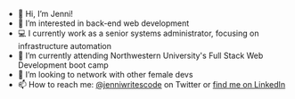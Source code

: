 - 👋 Hi, I’m Jenni!
- 👀 I’m interested in back-end web development
- 💻 I currently work as a senior systems administrator, focusing on infrastructure automation
- 🌱 I’m currently attending Northwestern University's Full Stack Web Development boot camp
- 💞️ I’m looking to network with other female devs
- 📫 How to reach me: [@jenniwritescode](https://twitter.com/jenniwritescode) on Twitter or [find me on LinkedIn](https://linkedin.com/in/jennihartman)

<!---
jenniwritescode/jenniwritescode is a ✨ special ✨ repository because its `README.md` (this file) appears on your GitHub profile.
You can click the Preview link to take a look at your changes.
--->
